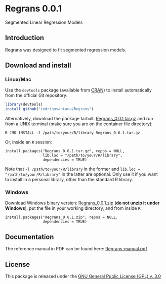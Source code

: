 

# Regrans 0.0.1

Segmented Linear Regression Models

## Introduction

Regrans was designed to fit segmented regression models.

## Download and install

### Linux/Mac

Use the `devtools` package (available from
[CRAN](http://cran-r.c3sl.ufpr.br/web/packages/devtools/index.html)) to
install automatically from the official Git repository:


```r
library(devtools)
install_github("rodrigosantana/Regrans")
```

Alternatively, download the package tarball: [Regrans_0.0.1.tar.gz][]
and run from a UNIX terminal (make sure you are on the container file
directory):


```
R CMD INSTALL -l /path/to/your/R/library Regrans_0.0.1.tar.gz
```

Or, inside an `R` session:



```
install.packages("Regrans_0.0.1.tar.gz", repos = NULL,
                 lib.loc = "/path/to/your/R/library",
                 dependencies = TRUE)
```

Note that `-l /path/to/your/R/library` in the former and `lib.loc =
"/path/to/your/R/library"` in the latter are optional. Only use it if you
want to install in a personal library, other than the standard R
library.

### Windows

Download Windows binary version: [Regrans_0.0.1.zip][] (**do not unzip
it under Windows**), put the file in your working directory, and from
inside `R`:


```
install.packages("Regrans_0.0.1.zip", repos = NULL,
                 dependencies = TRUE)
```

## Documentation

The reference manual in PDF can be found here: [Regrans-manual.pdf][]

## License

This package is released under the
[GNU General Public License (GPL) v. 3.0](http://www.gnu.org/licenses/gpl-3.0.html)



[Regrans_0.0.1.tar.gz]: https://github.com/rodrigosantana/Regrans/blob/master/downloads/Regrans_0.0.1.tar.gz?raw=true
[Regrans_0.0.1.zip]: https://github.com/rodrigosantana/Regrans/blob/master/downloads/Regrans_0.0.1.zip?raw=true
[Regrans-manual.pdf]: https://github.com/rodrigosantana/Regrans/raw/master/downloads/Regrans-manual.pdf
